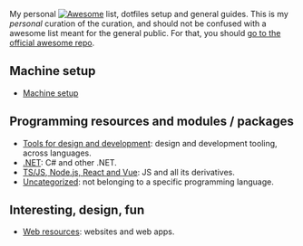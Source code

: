 My personal [![Awesome](https://awesome.re/badge-flat.svg)](https://awesome.re) list, dotfiles setup and general guides. This is my _personal_ curation of the curation, and should not be confused with a awesome list meant for the general public. For that, you should [go to the official awesome repo](https://github.com/sindresorhus/awesome#readme).

## Machine setup

- [Machine setup](dotfiles/README.md)

## Programming resources and modules / packages

- [Tools for design and development](development/tooling/README.md): design and development tooling, across languages.
- [.NET](development/csharp/README.md): C# and other .NET.
- [TS/JS, Node.js, React and Vue](development/javascript/README.md): JS and all its derivatives.
- [Uncategorized](development/Uncategorized.md): not belonging to a specific programming language.

## Interesting, design, fun

- [Web resources](bookmarks/web.md): websites and web apps.